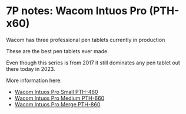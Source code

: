 # 7P notes: Wacom Intuos Pro (PTH-x60)

Wacom has three professional pen tablets currently in production

These are the best pen tablets ever made.&#x20;

Even though this series is from 2017 it still dominates any pen tablet out there today in 2023.

More information here:

* [Wacom Intuos Pro Small PTH-460](wacom-intuos-pro-small-pth-460.md) &#x20;
* [Wacom Intuos Pro Medium PTH-660](wacom-intuos-pro-medium-pth-660/) &#x20;
* [Wacom Intuos Pro Merge PTH-860](wacom-intuos-pro-large-pth-860/) &#x20;









